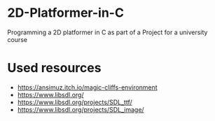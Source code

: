 # 2D-Platformer-in-C
Programming a 2D platformer in C as part of a Project for a university course

# Used resources
* https://ansimuz.itch.io/magic-cliffs-environment
* https://www.libsdl.org/
* https://www.libsdl.org/projects/SDL_ttf/
* https://www.libsdl.org/projects/SDL_image/
